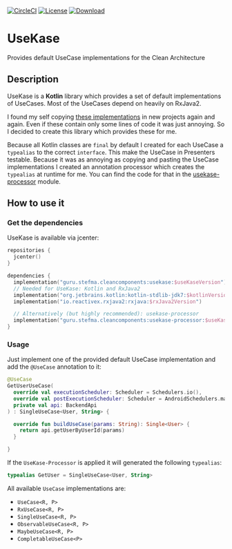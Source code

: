 [![CircleCI](https://img.shields.io/circleci/project/github/StefMa/UseKase.svg)](https://circleci.com/gh/StefMa/UseKase)
[![License](https://img.shields.io/badge/License-MIT-blue.svg)](https://opensource.org/licenses/MIT)
[![Download](https://api.bintray.com/packages/stefma/maven/UseKase/images/download.svg)](https://bintray.com/stefma/maven/UseKase/_latestVersion)

# UseKase
Provides default UseCase implementations for the Clean Architecture

## Description
UseKase is a **Kotlin** library which provides a set of default implementations of UseCases.
Most of the UseCases depend on heavily on RxJava2.

I found my self copying [these implementations](https://github.com/StefMa/UseKase/tree/master/usekase/src/main/java/guru/stefma/cleancomponents/usecase) in new projects again and again. Even if these contain only some lines of code it was just annoying. So I decided to create this library which provides these for me.

Because all Kotlin classes are `final` by default I created for each UseCase a `typealias` to the correct `interface`. This make the UseCase in Presenters testable. Because it was as annoying as copying and pasting the UseCase implementations I created an annotation processor which creates the `typealias` at runtime for me. You can find the code for that in the [usekase-processor](https://github.com/StefMa/UseKase/tree/master/usekase-processor) module.

## How to use it

### Get the dependencies
UseKase is available via jcenter:

```kotlin
repositories {
  jcenter()
}

dependencies {
  implementation("guru.stefma.cleancomponents:usekase:$useKaseVersion")
  // Needed for UseKase: Kotlin and RxJava2
  implementation("org.jetbrains.kotlin:kotlin-stdlib-jdk7:$kotlinVersion")
  implementation("io.reactivex.rxjava2:rxjava:$rxJava2Version")

  // Alternatively (but highly recommended): usekase-processor
  implementation("guru.stefma.cleancomponents:usekase-processor:$useKaseVersion")
}
```

### Usage
Just implement one of the provided default UseCase implementation and add the `@UseCase` annotation to it:
```kotlin
@UseCase
GetUserUseCase(
  override val executionScheduler: Scheduler = Schedulers.io(),
  override val postExecutionScheduler: Scheduler = AndroidSchedulers.mainThread(),
  private val api: BackendApi
) : SingleUseCase<User, String> {

  override fun buildUseCase(params: String): Single<User> {
    return api.getUserByUserId(params)
  }

}
```

If the `UseKase-Processor` is applied it will generated the following `typealias`:
```kotlin
typealias GetUser = SingleUseCase<User, String>
```

All available `UseCase` implementations are:
* `UseCase<R, P>`
* `RxUseCase<R, P>`
* `SingleUseCase<R, P>`
* `ObservableUseCase<R, P>`
* `MaybeUseCase<R, P>`
* `CompletableUseCase<P>`
